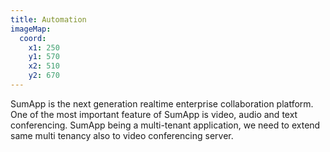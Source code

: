 ```yaml
---
title: Automation
imageMap:
  coord: 
    x1: 250 
    y1: 570 
    x2: 510
    y2: 670
---
```


SumApp is the next generation realtime enterprise collaboration platform. 
One of the most important feature of SumApp is video, audio and text conferencing. 
SumApp being a multi-tenant application, we need to extend same multi tenancy 
also to video conferencing server.